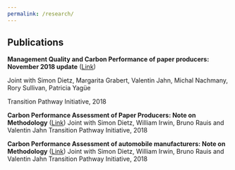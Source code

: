 ```yaml
---
permalink: /research/
---
```


## Publications



**Management Quality and Carbon Performance of paper producers: November 2018 update** ([Link](http://www.lse.ac.uk/GranthamInstitute/tpi/wp-content/uploads/2018/11/MQ-and-CP-of-paper-and-pulp-producers-26-Nov-18.pdf))

Joint with Simon Dietz, Margarita Grabert, Valentin Jahn, Michal Nachmany, Rory Sullivan, Patricia Yagüe

Transition Pathway Initiative, 2018


**Carbon Performance Assessment of Paper Producers: Note on Methodology** ([Link](http://www.lse.ac.uk/GranthamInstitute/tpi/wp-content/uploads/2018/11/TPI-Methodology-Note-Pulp-and-Paper-November-18.pdf))
Joint with Simon Dietz, William Irwin, Bruno Rauis and Valentin Jahn
Transition Pathway Initiative, 2018

**Carbon Performance Assessment of automobile manufacturers: Note on Methodology** ([Link](http://www.lse.ac.uk/GranthamInstitute/tpi/wp-content/uploads/2018/11/Methodology-note-automobiles-November-2018.pdf))
Joint with Simon Dietz, William Irwin, Bruno Rauis and Valentin Jahn
Transition Pathway Initiative, 2018
